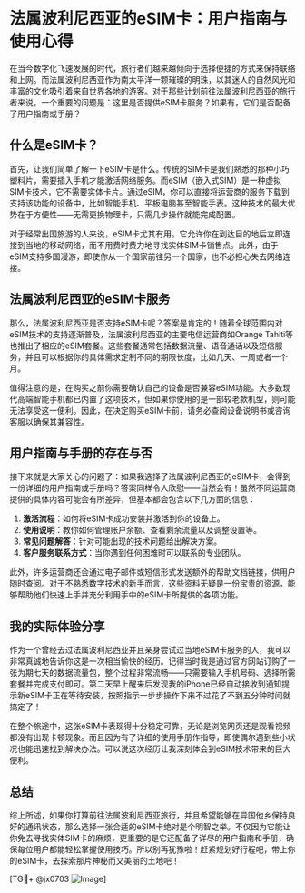 # 法属波利尼西亚的eSIM卡：用户指南与使用心得

在当今数字化飞速发展的时代，旅行者们越来越倾向于选择便捷的方式来保持联络和上网。而法属波利尼西亚作为南太平洋一颗璀璨的明珠，以其迷人的自然风光和丰富的文化吸引着来自世界各地的游客。对于那些计划前往法属波利尼西亚的旅行者来说，一个重要的问题是：这里是否提供eSIM卡服务？如果有，它们是否配备了用户指南或手册？

## 什么是eSIM卡？

首先，让我们简单了解一下eSIM卡是什么。传统的SIM卡是我们熟悉的那种小巧塑料片，需要插入手机才能激活网络服务。而eSIM（嵌入式SIM）是一种虚拟SIM卡技术，它不需要实体卡片。通过eSIM，你可以直接将运营商的服务下载到支持该功能的设备中，比如智能手机、平板电脑甚至智能手表。这种技术的最大优势在于方便性——无需更换物理卡，只需几步操作就能完成配置。

对于经常出国旅游的人来说，eSIM卡尤其有用。它允许你在到达目的地后立即连接到当地的移动网络，而不用费时费力地寻找实体SIM卡销售点。此外，由于eSIM支持多国漫游，即使你从一个国家前往另一个国家，也不必担心失去网络连接。

## 法属波利尼西亚的eSIM卡服务

那么，法属波利尼西亚是否支持eSIM卡呢？答案是肯定的！随着全球范围内对eSIM技术的支持逐渐普及，法属波利尼西亚的主要电信运营商如Orange Tahiti等也推出了相应的eSIM套餐。这些套餐通常包括数据流量、语音通话以及短信服务，并且可以根据你的具体需求定制不同的期限长度，比如几天、一周或者一个月。

值得注意的是，在购买之前你需要确认自己的设备是否兼容eSIM功能。大多数现代高端智能手机都已内置了这项技术，但如果你使用的是一部较老款机型，则可能无法享受这一便利。因此，在决定购买eSIM卡前，请务必查阅设备说明书或咨询客服以确保其兼容性。

## 用户指南与手册的存在与否

接下来就是大家关心的问题了：如果我选择了法属波利尼西亚的eSIM卡，会得到一份详细的用户指南或手册吗？答案同样令人欣慰——当然会有！虽然不同运营商提供的具体内容可能会有所差异，但基本都会包含以下几方面的信息：

1. **激活流程**：如何将eSIM卡成功安装并激活到你的设备上。
2. **使用说明**：教你如何管理账户余额、查看剩余流量以及调整设置等。
3. **常见问题解答**：针对可能出现的技术问题给出解决方案。
4. **客户服务联系方式**：当你遇到任何困难时可以联系的专业团队。

此外，许多运营商还会通过电子邮件或短信形式发送额外的帮助文档链接，供用户随时查阅。对于不熟悉数字技术的新手而言，这些资料无疑是一份宝贵的资源，能够帮助他们快速上手并充分利用手中的eSIM卡所提供的各项功能。

## 我的实际体验分享

作为一个曾经去过法属波利尼西亚并且亲身尝试过当地eSIM卡服务的人，我可以非常真诚地告诉你这是一次相当愉快的经历。记得当时我是通过官方网站订购了一张为期七天的数据流量包，整个过程非常流畅——只需要输入手机号码、选择所需套餐并完成支付即可。第二天早上醒来后发现我的iPhone已经自动接收到通知提示新eSIM卡正在等待安装，按照指示一步步操作下来不过花了不到五分钟时间就搞定了！

在整个旅途中，这张eSIM卡表现得十分稳定可靠，无论是浏览网页还是观看视频都没有出现卡顿现象。而且因为有了详细的使用手册作指导，即使偶尔遇到些小状况也能迅速找到解决办法。可以说这次经历让我深刻体会到eSIM技术带来的巨大便利。

## 总结

综上所述，如果你打算前往法属波利尼西亚旅行，并且希望能够在异国他乡保持良好的通讯状态，那么选择一张合适的eSIM卡绝对是个明智之举。不仅因为它能让你免去寻找实体SIM卡的麻烦，更重要的是它还配备了详尽的用户指南和手册，确保每位用户都能轻松掌握使用技巧。所以别再犹豫啦！赶紧规划好行程吧，带上你的eSIM卡，去探索那片神秘而又美丽的土地吧！

[TG💪+ @jx0703 ![Image](https://github.com/user-attachments/assets/dbca1d08-cadb-493c-b0ec-ad6f7a83f270)]